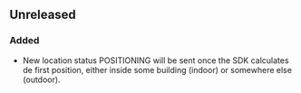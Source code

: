 ## Unreleased

### Added

* New location status POSITIONING will be sent once the SDK calculates de first position, either inside some building (indoor) or somewhere else (outdoor).
